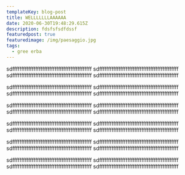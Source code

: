 ```yaml
---
templateKey: blog-post
title: WELLLLLLLAAAAAA
date: 2020-06-30T19:48:29.615Z
description: fdsfsfsdfdssf
featuredpost: true
featuredimage: /img/paesaggio.jpg
tags:
  - gree erba
---
```

 sdfffffffffffffffffffffffffffffffffffffffffffff   sdfffffffffffffffffffffffffffffffffffffffffffff   sdfffffffffffffffffffffffffffffffffffffffffffff   sdfffffffffffffffffffffffffffffffffffffffffffff

 sdfffffffffffffffffffffffffffffffffffffffffffff   sdfffffffffffffffffffffffffffffffffffffffffffff   sdfffffffffffffffffffffffffffffffffffffffffffff   sdfffffffffffffffffffffffffffffffffffffffffffff

 sdfffffffffffffffffffffffffffffffffffffffffffff   sdfffffffffffffffffffffffffffffffffffffffffffff   sdfffffffffffffffffffffffffffffffffffffffffffff   sdfffffffffffffffffffffffffffffffffffffffffffff

 sdfffffffffffffffffffffffffffffffffffffffffffff   sdfffffffffffffffffffffffffffffffffffffffffffff   sdfffffffffffffffffffffffffffffffffffffffffffff   sdfffffffffffffffffffffffffffffffffffffffffffff

 sdfffffffffffffffffffffffffffffffffffffffffffff   sdfffffffffffffffffffffffffffffffffffffffffffff   sdfffffffffffffffffffffffffffffffffffffffffffff   sdfffffffffffffffffffffffffffffffffffffffffffff

 sdfffffffffffffffffffffffffffffffffffffffffffff   sdfffffffffffffffffffffffffffffffffffffffffffff   sdfffffffffffffffffffffffffffffffffffffffffffff   sdfffffffffffffffffffffffffffffffffffffffffffff